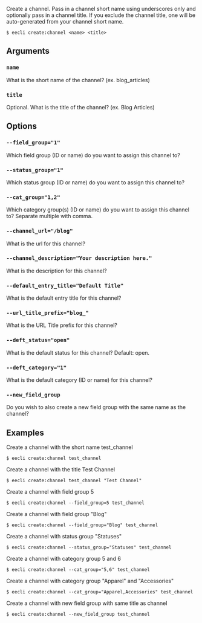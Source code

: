Create a channel. Pass in a channel short name using underscores only and optionally pass in a channel title. If you exclude the channel title, one will be auto-generated from your channel short name.

```
$ eecli create:channel <name> <title>
```

## Arguments

### `name`

What is the short name of the channel? (ex. blog_articles)

### `title`

Optional. What is the title of the channel? (ex. Blog Articles)

## Options

### `--field_group="1"`

Which field group (ID or name) do you want to assign this channel to?

### `--status_group="1"`

Which status group (ID or name) do you want to assign this channel to?

### `--cat_group="1,2"`

Which category group(s) (ID or name) do you want to assign this channel to? Separate multiple with comma.

### `--channel_url="/blog"`

What is the url for this channel?

### `--channel_description="Your description here."`

What is the description for this channel?

### `--default_entry_title="Default Title"`

What is the default entry title for this channel?

### `--url_title_prefix="blog_"`

What is the URL Title prefix for this channel?

### `--deft_status="open"`

What is the default status for this channel? Default: open.

### `--deft_category="1"`

What is the default category (ID or name) for this channel?

### `--new_field_group`

Do you wish to also create a new field group with the same name as the channel?

## Examples

Create a channel with the short name test_channel

```
$ eecli create:channel test_channel
```

Create a channel with the title Test Channel

```
$ eecli create:channel test_channel "Test Channel"
```

Create a channel with field group 5

```
$ eecli create:channel --field_group=5 test_channel
```

Create a channel with field group "Blog"

```
$ eecli create:channel --field_group="Blog" test_channel
```

Create a channel with status group "Statuses"

```
$ eecli create:channel --status_group="Statuses" test_channel
```

Create a channel with category group 5 and 6

```
$ eecli create:channel --cat_group="5,6" test_channel
```

Create a channel with category group "Apparel" and "Accessories"

```
$ eecli create:channel --cat_group="Apparel,Accessories" test_channel
```

Create a channel with new field group with same title as channel

```
$ eecli create:channel --new_field_group test_channel
```